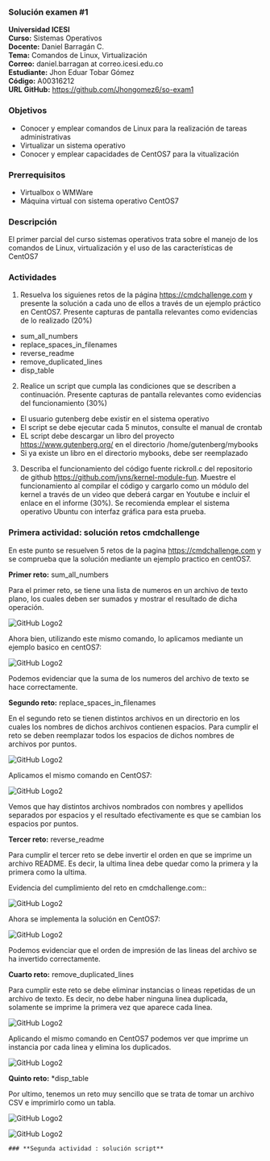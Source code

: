 ### Solución examen #1
**Universidad ICESI**  
**Curso:** Sistemas Operativos  
**Docente:** Daniel Barragán C.  
**Tema:** Comandos de Linux, Virtualización  
**Correo:** daniel.barragan at correo.icesi.edu.co  
**Estudiante:** Jhon Eduar Tobar Gómez  
**Código:** A00316212  
**URL GitHub:** https://github.com/Jhongomez6/so-exam1 

### Objetivos
* Conocer y emplear comandos de Linux para la realización de tareas administrativas
* Virtualizar un sistema operativo
* Conocer y emplear capacidades de CentOS7 para la vitualización

### Prerrequisitos
* Virtualbox o WMWare
* Máquina virtual con sistema operativo CentOS7

### Descripción
El primer parcial del curso sistemas operativos trata sobre el manejo de los comandos de Linux, virtualización y el uso de las características de CentOS7

### Actividades

1. Resuelva los siguienes retos de la página https://cmdchallenge.com y presente la solución a cada uno de ellos a través de un ejemplo práctico en CentOS7. Presente capturas de pantalla relevantes como evidencias de lo realizado (20%)
  * sum_all_numbers
  * replace_spaces_in_filenames
  * reverse_readme
  * remove_duplicated_lines
  * disp_table
  
 2. Realice un script que cumpla las condiciones que se describen a continuación. Presente capturas de pantalla relevantes como evidencias del funcionamiento (30%)
   * El usuario gutenberg debe existir en el sistema operativo
   * El script se debe ejecutar cada 5 minutos, consulte el manual de crontab
   * EL script debe descargar un libro del proyecto https://www.gutenberg.org/ en el directorio /home/gutenberg/mybooks
   * Si ya existe un libro en el directorio mybooks, debe ser reemplazado
   
3. Describa el funcionamiento del código fuente rickroll.c del repositorio de github https://github.com/jvns/kernel-module-fun. Muestre el funcionamiento al compilar el código y cargarlo como un módulo del kernel a través de un video que deberá cargar en Youtube e incluir el enlace en el informe (30%). Se recomienda emplear el sistema operativo Ubuntu con interfaz gráfica para esta prueba.
  
  ### **Primera actividad: solución retos cmdchallenge**
 
  
  En este punto se resuelven 5 retos de la pagina https://cmdchallenge.com y se comprueba que la solución mediante un ejemplo practico en centOS7. 
  
 **Primer reto:** sum_all_numbers
 
 Para el primer reto, se tiene una lista de numeros en un archivo de texto plano, los cuales deben ser sumados y mostrar el resultado de dicha operación.

![GitHub Logo2](Resources/sum.reto.PNG)
 
 Ahora bien, utilizando este mismo comando, lo aplicamos mediante un ejemplo basico en centOS7:
 
 ![GitHub Logo2](Resources/sum.PNG)
 
 Podemos evidenciar que la suma de los numeros del archivo de texto se hace correctamente.

**Segundo reto:** replace_spaces_in_filenames

En el segundo reto se tienen distintos archivos en un directorio en los cuales los nombres de dichos archivos contienen espacios. Para cumplir el reto se deben reemplazar todos los espacios de dichos nombres de archivos por puntos.

![GitHub Logo2](Resources/replace.reto.PNG)

Aplicamos el mismo comando en CentOS7:

![GitHub Logo2](Resources/replace.PNG)

Vemos que hay distintos archivos nombrados con nombres y apellidos separados por espacios y el resultado efectivamente es que se cambian los espacios por puntos.

**Tercer reto:** reverse_readme
  
  Para cumplir el tercer reto se debe invertir el orden en que se imprime un archivo README. Es decir, la ultima linea debe quedar como la primera y la primera como la ultima.
  
  Evidencia del cumplimiento del reto en cmdchallenge.com::
  
  ![GitHub Logo2](Resources/reverse.reto.PNG)
  
  Ahora se implementa la solución en CentOS7:
  
  ![GitHub Logo2](Resources/Reverse.PNG)
  
  Podemos evidenciar que el orden de impresión de las lineas del archivo se ha invertido correctamente.
  
  **Cuarto reto:** remove_duplicated_lines
  
  Para cumplir este reto se debe eliminar instancias o lineas repetidas de un archivo de texto. Es decir, no debe haber ninguna linea duplicada, solamente se imprime la primera vez que aparece cada linea.
  
  ![GitHub Logo2](Resources/duplicated.reto.PNG)
  
  Aplicando el mismo comando en CentOS7 podemos ver que imprime un instancia por cada linea y elimina los duplicados.
  
  ![GitHub Logo2](Resources/duplicated.PNG)
  
  **Quinto reto:**  *disp_table
  
  Por ultimo, tenemos un reto muy sencillo que se trata de tomar un archivo CSV e imprimirlo como un tabla.
  
   ![GitHub Logo2](Resources/table.reto.PNG)
   
   ![GitHub Logo2](Resources/table.PNG)
   
    ### **Segunda actividad : solución script**
    
    
 
   
  
  




 
 
 


 
